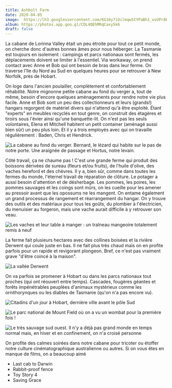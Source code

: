 ```yaml
---
title: Ashbolt Farm
date: 2020-04-05
image:  https://lh3.googleusercontent.com/KG16y7iOilmqwStYPaBh1_ovUPr8B-Jqv5S5x4NM5gnsTg1-zh-hxIhA3IUppwhOxB-R_LnuFOyZXRPNu1y33qjoe5hv9A0xrLj2SdD32zW4SB48iGlodR7vwrZdXwssfghFVMgC4as
album: https://photos.app.goo.gl/CDL4QEhMRqCaxy5k6 
draft: false
---
```


La cabane de Lorinna Valley était un peu étroite pour tout ce petit monde, on cherche donc d'autres bonnes âmes pour nous héberger. La Tasmanie est toujours en isolement : campings et parcs nationaux sont fermés, les déplacements doivent se limiter à l'essentiel. Via workaway, on prend contact avec Anne et Bob qui ont besoin de bras dans leur ferme. On traverse l'île du Nord au Sud en quelques heures pour se retrouver à New Norfolk, près de Hobart.

On loge dans l'ancien poulailler, complètement et confortablement réhabilité. Notre mignonne petite cabane au fond du verger a, tout de même, besoin d'encore quelques aménagements pour rendre notre vie plus facile. Anne et Bob sont un peu des collectionneurs et leurs (grands!) hangars regorgent de matériel divers qui n'attend qu'à être exploité. Étant "experts" en meubles recyclés en tout genre, on construit des étagères et tiroirs sous l'évier ainsi qu'une banquette-lit. On n'est pas les seuls volontaires, Elena et Mitchell habitent un petit container (aménagé aussi bien sûr) un peu plus loin. Et il y a trois employés avec qui on travaille régulièrement : Baden, Chris et Hendrick.

![La cabane au fond du verger. Bernard, le lézard qui habite sur le pas de notre porte. Une araignée de passage et Hortus, notre levain.](https://lh3.googleusercontent.com/J8ucyxCM7tQXKk9lPwzWvGFJDhHtysgbW6wPDuNJC0yhch7I_IvQXsuDQ_3b7c7ezy0DuEnjFRVhq_QkNUZMWfcSn3Y96ddkDYmjrxt7CdNT14TUbDrklZhFYZQO7odKo7l_VKrAQSc)

Côté travail, ça ne chaume pas ! C'est une grande ferme qui produit des boissons dérivées de sureau (fleurs et/ou fruits), de l'huile d'olive, des vaches hereford et des chèvres. Il y a, bien sûr, comme dans toutes les fermes du monde, l'éternel travail de réparation de clôture. Le potager a aussi besoin d'attention et de désherbage. Les pommes, les poires, les pommes sauvages et les coings sont mûrs, on les cueille pour les amener au pressoir avant que les opossums ne les mangent. On entame également un grand processus de rangement et réarrangement du hangar. On y trouve des outils et des matériaux pour tous les goûts, du plombier à l'électricien, du menuisier au forgeron, mais une vache aurait difficile à y retrouver son veau. 

![Les vaches et leur table à manger : un traîneau mangeoire totalement remis à neuf](https://lh3.googleusercontent.com/pHqQrTyQG9XeCM69c6HKoqVQoHqO-d9oEkUJfOWgsA83jDwMvTTXQocZw3kLJ2FZXzZH_X4fuacTNh7JS1eHw2CIh0abkhZtEauurmuxFL8I2Pml3Vy3aOfUCefRjXLEiem39kQzGvc)

La ferme fait plusieurs hectares avec des collines boisées et la rivière Derwent qui coule juste en bas. Il ne fait plus très chaud mais on en profite parfois pour un rapide et revigorant plongeon. Bref, ce n'est pas vraiment grave "d'être coincé à la maison". 

![La vallée Derwent](https://lh3.googleusercontent.com/jfi9iswl4z5rf7-q0_8VRJOVjvTw8pAVRv71eUw2N-nVjVBdSBMudNjSlsE-zLABGKDNVeh8r3K4ux3fClX0t3cdYiCwwiOMHvsjm3-ht8YmkSKoT6LaRYLDmL-p3pw7LrUd8_vKX-s)

On va parfois se promener à Hobart ou dans les parcs nationaux tout proches (qui ont réouvert entre temps). Cascades, fougères géantes et forêts impénétrables peuplées d'animaux mystérieux comme les ornithorynques ou les diables de Tasmanie (qu'on n'a pas encore vu). 

![Citadins d'un jour à Hobart, dernière ville avant le pôle Sud](https://lh3.googleusercontent.com/041nuBgbpAWn8pYlK1K9wAaQ0nsJzVlxzSh-Kryc6_20qWyEWiRJcSrbA5-MDrp3hPeIhBx5jpLiQr2bIEf-cvhEU-ObFkGwYjxtDMITBB-X_16CA2yTpo3s7XNjKxjBwd31-kijH_8)

![Le parc national de Mount Field où on a vu un wombat pour la première fois !](https://lh3.googleusercontent.com/uGmXD_mCgdEJINcZ6PpkgZbeeu649gi2xwLNtOlwPqcoWeIFKbMWMH_tvVC3xUgsypY-R-2t-QAsbVcDsEl9Sofr3PxL1IYGMKT2jVR1n2XB1B5wHZjPf_lnbH7edM0sPbXDg3OQ-kI)

![Le très sauvage sud ouest. Il n'y a déjà pas grand monde en temps normal mais, en hiver et en confinement, on n'a croisé personne](https://lh3.googleusercontent.com/P9UGIovlnsas_90I58CmOVKaDxdpl-DOmc7ie6FaRLZ_hxn1XDUCZlLi6awJeu6m6WvM1M7Jequ8PyYBpOoTkfSiIcFwmXU1v43tTzNXQ6JfBSUj1n9qG12arRwniYSD2FfrPAb_vF4)

On profite des calmes soirées dans notre cabane pour tricoter ou étoffer notre culture cinématographique australienne ou autres. Si on vous êtes en manque de films, on a beaucoup aimé

* Last cab to Darwin
* Rabbit-proof fence
* Toy Story 4
* Saving Grace
 
